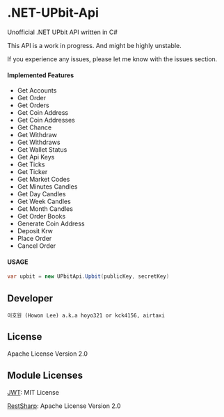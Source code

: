 # .NET-UPbit-Api
Unofficial .NET UPbit API written in C#

This API is a work in progress. And might be highly unstable.

If you experience any issues, please let me know with the issues section.

#### Implemented Features
- Get Accounts
- Get Order
- Get Orders
- Get Coin Address
- Get Coin Addresses
- Get Chance
- Get Withdraw
- Get Withdraws
- Get Wallet Status
- Get Api Keys
- Get Ticks
- Get Ticker
- Get Market Codes
- Get Minutes Candles
- Get Day Candles
- Get Week Candles
- Get Month Candles
- Get Order Books
- Generate Coin Address
- Deposit Krw
- Place Order
- Cancel Order

#### USAGE
```C#
var upbit = new UPbitApi.Upbit(publicKey, secretKey)
```

Developer
----
`이호원 (Howon Lee) a.k.a hoyo321 or kck4156, airtaxi`

License
----
Apache License Version 2.0

Module Licenses
----
[JWT](https://github.com/jwt-dotnet/jwt): MIT License

[RestSharp](https://github.com/restsharp/RestSharp): Apache License Version 2.0 

